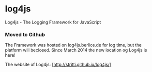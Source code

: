 log4js
======

Log4js - The Logging Framework for JavaScript

### Moved to Github
The Framework was hosted on log4js.berlios.de for log time, but the platform will beclosed.
Since March 2014 the new location og Log4js is here!

The website of Log4js: [http://stritti.github.io/log4js/] 
